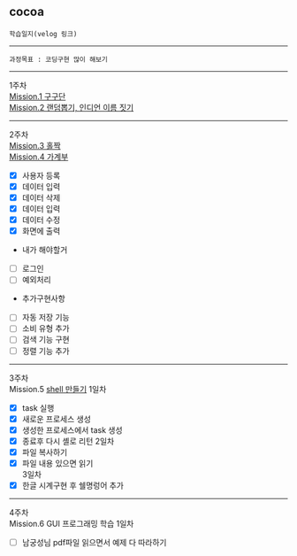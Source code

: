 ## cocoa
`학습일지(velog 링크)`
___
`과정목표 : 코딩구현 많이 해보기`
___

1주차   
[Mission.1 구구단](https://velog.io/@taehyun_96/Misson.1-%EA%B5%AC%EA%B5%AC%EB%8B%A8)   
[Mission.2 랜덤뽑기, 인디언 이름 짓기](https://velog.io/@taehyun_96/Mission2)
***
2주차   
[Mission.3 홀짝](https://velog.io/@taehyun_96/2%EC%A3%BC%EC%B0%A8-Mission1)   
[Mission.4 가계부](https://velog.io/@taehyun_96/Mission-%EA%B0%80%EA%B3%84%EB%B6%80)   
 - [x] 사용자 등록   
 - [x] 데이터 입력
 - [x] 데이터 삭제
 - [x] 데이터 입력
 - [x] 데이터 수정
 - [x] 화면에 출력   
 - 내가 해야할거
 - [ ] 로그인
 - [ ] 예외처리
 - 추가구현사항
 - [ ] 자동 저장 기능
 - [ ] 소비 유형 추가
 - [ ] 검색 기능 구현
 - [ ] 정렬 기능 추가
___
 3주차   
 Mission.5 [shell 만들기](https://velog.io/@taehyun_96/Mission.5-%EC%B6%94%EA%B0%80%EA%B5%AC%ED%98%84)
1일차
 - [x] task 실행
 - [x] 새로운 프로세스 생성
 - [x] 생성한 프로세스에서 task 생성
 - [x] 종료후 다시 셸로 리턴
2일차
 - [x] 파일 복사하기
 - [x] 파일 내용 있으면 읽기   
3일차
 - [x] 한글 시계구현 후 쉘명렁어 추가
___
 4주차   
 Mission.6 GUI 프로그래밍 학습
 1일차   
 - [ ] 남궁성님 pdf파일 읽으면서 예제 다 따라하기
